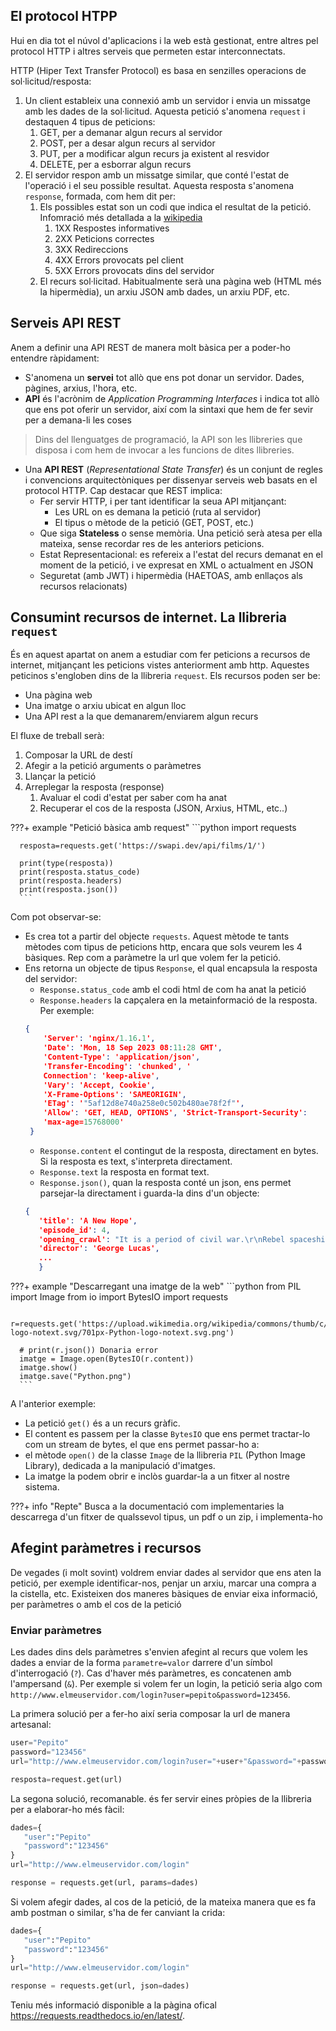 ## El protocol HTPP

Hui en dia tot el núvol d'aplicacions i la web està gestionat, entre altres pel protocol HTTP i altres serveis que permeten estar interconnectats.

HTTP (Hiper Text Transfer Protocol) es basa en senzilles operacions de sol·licitud/resposta:

1. Un client estableix una connexió amb un servidor i envia un missatge amb les dades de la sol·licitud. Aquesta petició s'anomena `request` i destaquen 4 tipus de peticions:
   1. GET, per a demanar algun recurs al servidor
   2. POST, per a desar algun recurs al servidor
   3. PUT, per a modificar algun recurs ja existent al resvidor
   4. DELETE, per a esborrar algun recurs
2. El servidor respon amb un missatge similar, que conté l'estat de l'operació i el seu possible resultat. Aquesta resposta s'anomena `response`, formada, com hem dit per:
   1. Els possibles estat son un codi que indica el resultat de la petició. Infomració més detallada a la [wikipedia](https://es.wikipedia.org/wiki/Anexo:Códigos_de_estado_HTTP)
      1. 1XX Respostes informatives
      2. 2XX Peticions correctes
      3. 3XX Redireccions
      4. 4XX Errors provocats pel client
      5. 5XX Errors provocats dins del servidor
   2. El recurs sol·licitad. Habitualmente serà una pàgina web (HTML més la hipermèdia), un arxiu JSON amb dades, un arxiu PDF, etc.

## Serveis API REST

Anem a definir una API REST de manera molt bàsica per a poder-ho entendre ràpidament:

- S'anomena un **servei** tot allò que ens pot donar un servidor. Dades, pàgines, arxius, l'hora, etc.
- **API** és l'acrònim de _Application Programming Interfaces_ i indica tot allò que ens pot oferir un servidor, així com la sintaxi que hem de fer sevir per a demana-li les coses
> Dins del llenguatges de programació, la API son les llibreries que disposa i com hem de invocar a les funcions de dites llibreries. 

- Una **API REST** (_Representational State Transfer_) és un conjunt de regles i convencions arquitectòniques per dissenyar serveis web basats en el protocol HTTP. Cap destacar que REST implica:
  - Fer servir HTTP, i per tant identificar la seua API mitjançant:
    - Les URL on es demana la petició (ruta al servidor)
    - El tipus o mètode de la petició (GET, POST, etc.)
  - Que siga **Stateless** o sense memòria. Una petició serà atesa per ella mateixa, sense recordar res de les anteriors peticions.
  -  Estat Representacional: es refereix a l'estat del recurs demanat en el moment de la petició, i ve expresat en XML o actualment en JSON
  -  Seguretat (amb JWT) i hipermèdia (HAETOAS, amb enllaços als recursos relacionats)

## Consumint recursos de internet. La llibreria `request`

És en aquest apartat on anem a estudiar com fer peticions a recursos de internet, mitjançant les peticions vistes anteriorment amb http. Aquestes peticinos s'engloben dins de la llibreria `request`. Els recursos poden ser be:

- Una pàgina web
- Una imatge o arxiu ubicat en algun lloc
- Una API rest a la que demanarem/enviarem algun recurs

El fluxe de treball serà:

1. Composar la URL de destí 
2. Afegir a la petició arguments o paràmetres
3. Llançar la petició
4. Arreplegar la resposta (response)
   1. Avaluar el codi d'estat per saber com ha anat
   2. Recuperar el cos de la resposta (JSON, Arxius, HTML, etc..)


???+ example "Petició bàsica amb request"
      ```python
      import requests

      resposta=requests.get('https://swapi.dev/api/films/1/')

      print(type(resposta))
      print(resposta.status_code)
      print(resposta.headers)
      print(resposta.json())
      ```

Com pot observar-se:

- Es crea tot a partir del objecte `requests`. Aquest mètode te tants mètodes com tipus de peticions http, encara que sols veurem les 4 bàsiques. Rep com a paràmetre la url que volem fer la petició.
- Ens retorna un objecte de tipus `Response`, el qual encapsula la resposta del servidor:
  - `Response.status_code` amb el codi html de com ha anat la petició
  - `Response.headers` la capçalera en la metainformació de la resposta. Per exemple:
  ```json
  {
      'Server': 'nginx/1.16.1', 
      'Date': 'Mon, 18 Sep 2023 08:11:28 GMT', 
      'Content-Type': 'application/json', 
      'Transfer-Encoding': 'chunked', '
      Connection': 'keep-alive', 
      'Vary': 'Accept, Cookie', 
      'X-Frame-Options': 'SAMEORIGIN', 
      'ETag': '"5af12d8e740a258e0c502b480ae78f2f"', 
      'Allow': 'GET, HEAD, OPTIONS', 'Strict-Transport-Security': 
      'max-age=15768000'
   }
  ```
  - `Response.content` el contingut de la resposta, directament en bytes. Si la resposta es text, s'interpreta directament.
  - `Response.text` la resposta en format text.
  - `Response.json()`, quan la resposta conté un json, ens permet parsejar-la directament i guarda-la dins d'un objecte:
   ```json
   {
      'title': 'A New Hope', 
      'episode_id': 4, 
      'opening_crawl': "It is a period of civil war.\r\nRebel spaceships, striking\r\nfrom a hidden base, have won\r\ntheir first victory against\r\nthe evil Galactic Empire.\r\n\r\nDuring the battle, Rebel\r\nspies managed to steal secret\r\nplans to the Empire's\r\nultimate weapon, the DEATH\r\nSTAR, an armored space\r\nstation with enough power\r\nto destroy an entire planet.\r\n\r\nPursued by the Empire's\r\nsinister agents, Princess\r\nLeia races home aboard her\r\nstarship, custodian of the\r\nstolen plans that can save her\r\npeople and restore\r\nfreedom to the galaxy....", 
      'director': 'George Lucas', 
      ...
      }
   ```

???+ example "Descarregant una imatge de la web"
      ```python
      from PIL import Image
      from io import BytesIO
      import requests

      r=requests.get('https://upload.wikimedia.org/wikipedia/commons/thumb/c/c3/Python-logo-notext.svg/701px-Python-logo-notext.svg.png')

      # print(r.json()) Donaria error
      imatge = Image.open(BytesIO(r.content))
      imatge.show()
      imatge.save("Python.png")
      ```

A l'anterior exemple:

- La petició `get()` és a un recurs gràfic.
- El content es passem per la classe `BytesIO` que ens permet tractar-lo com un stream de bytes, el que ens permet passar-ho a:
- el mètode `open()` de la classe `Image` de la llibreria `PIL` (Python Image Library), dedicada a la manipulació d'imatges.
- La imatge la podem obrir e inclòs guardar-la a un fitxer al nostre sistema. 

???+ info "Repte"
      Busca a la documentació com implementaries la descarrega d'un fitxer de qualssevol tipus, un pdf o un zip, i implementa-ho
   
## Afegint paràmetres i recursos

De vegades (i molt sovint) voldrem enviar dades  al servidor que ens aten la petició, per exemple identificar-nos, penjar un arxiu, marcar una compra a la cistella, etc. Existeixen dos maneres bàsiques de enviar eixa informació, per paràmetres o amb el cos de la petició

### Enviar paràmetres

Les dades dins dels paràmetres s'envien afegint al recurs que volem les dades a enviar de la forma `parametre=valor` darrere d'un símbol d'interrogació (`?`). Cas d'haver més paràmetres, es concatenen amb l'ampersand (`&`). Per exemple si volem fer un login, la petició seria algo com `http://www.elmeuservidor.com/login?user=pepito&password=123456`.

La primera solució per a fer-ho així seria composar la url de manera artesanal:

```python
user="Pepito"
password="123456"
url="http://www.elmeuservidor.com/login?user="+user+"&password="+password

resposta=request.get(url)
```

La segona solució, recomanable. és fer servir eines pròpies de la llibreria per a elaborar-ho més fàcil:

```python
dades={
   "user":"Pepito"
   "password":"123456"
}
url="http://www.elmeuservidor.com/login"

response = requests.get(url, params=dades)
```

Si volem afegir dades, al cos de la petició, de la mateixa manera que es fa amb postman o similar, s'ha de fer canviant la crida:

```python
dades={
   "user":"Pepito"
   "password":"123456"
}
url="http://www.elmeuservidor.com/login"

response = requests.get(url, json=dades)
```

Teniu més informació disponible a la pàgina ofical <https://requests.readthedocs.io/en/latest/>.